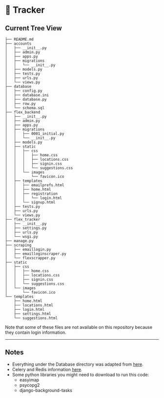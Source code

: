 # :muscle: Tracker

## Current Tree View
```
├── README.md
├── accounts
│   ├── __init__.py
│   ├── admin.py
│   ├── apps.py
│   ├── migrations
│   │   └── __init__.py
│   ├── models.py
│   ├── tests.py
│   ├── urls.py
│   └── views.py
├── database
│   ├── config.py
│   ├── database.ini
│   ├── database.py
│   ├── row.py
│   └── schema.sql
├── flex_backend
│   ├── __init__.py
│   ├── admin.py
│   ├── apps.py
│   ├── migrations
│   │   ├── 0001_initial.py
│   │   └── __init__.py
│   ├── models.py
│   ├── static
│   │   ├── css
│   │   │   ├── home.css
│   │   │   ├── locations.css
│   │   │   ├── signin.css
│   │   │   └── suggestions.css
│   │   └── images
│   │       └── favicon.ico
│   ├── templates
│   │   ├── emailprefs.html
│   │   ├── home.html
│   │   ├── registration
│   │   │   └── login.html
│   │   └── signup.html
│   ├── tests.py
│   ├── urls.py
│   └── views.py
├── flex_tracker
│   ├── __init__.py
│   ├── settings.py
│   ├── urls.py
│   └── wsgi.py
├── manage.py
├── scraping
│   ├── emaillogin.py
│   ├── emailloginscraper.py
│   └── flexscrapper.py
├── static
│   ├── css
│   │   ├── home.css
│   │   ├── locations.css
│   │   ├── signin.css
│   │   └── suggestions.css
│   └── images
│       └── favicon.ico
└── templates
    ├── home.html
    ├── locations.html
    ├── login.html
    ├── settings.html
    └── suggestions.html
```
Note that some of these files are not available on this repository because they
contain login information.

- - - -

## Notes
- Everything under the Database directory was adapted from
[here](http://www.postgresqltutorial.com/postgresql-python/connect/).
- Celery and Redis information [here](https://docs.google.com/document/d/1d7jsfahV0ymGrp6Za8VNHfqr_WqIrsu8vWIM_eRApNg/edit?usp=sharing).
- Some python libraries you might need to download to run this code:
  - easyimap
  - psycopg2
  - django-background-tasks
